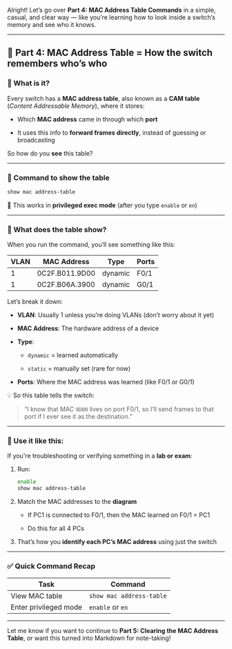 Alright! Let’s go over **Part 4: MAC Address Table Commands** in a simple, casual, and clear way — like you’re learning how to look inside a switch’s memory and see who it knows.

---

## 🧠 Part 4: MAC Address Table = **How the switch remembers who’s who**

### 🔹 What is it?

Every switch has a **MAC address table**, also known as a **CAM table** (_Content Addressable Memory_), where it stores:

- Which **MAC address** came in through which **port**
    
- It uses this info to **forward frames directly**, instead of guessing or broadcasting
    

So how do you **see** this table?

---

### 🔸 Command to show the table

```bash
show mac address-table
```

🧠 This works in **privileged exec mode** (after you type `enable` or `en`)

---

### 🔹 What does the table show?

When you run the command, you’ll see something like this:

|VLAN|MAC Address|Type|Ports|
|---|---|---|---|
|1|0C2F.B011.9D00|dynamic|F0/1|
|1|0C2F.B06A.3900|dynamic|G0/1|

Let’s break it down:

- **VLAN**: Usually 1 unless you’re doing VLANs (don’t worry about it yet)
    
- **MAC Address**: The hardware address of a device
    
- **Type**:
    
    - `dynamic` = learned automatically
        
    - `static` = manually set (rare for now)
        
- **Ports**: Where the MAC address was learned (like F0/1 or G0/1)
    

💡 So this table tells the switch:

> “I know that MAC `9D00` lives on port F0/1, so I’ll send frames to that port if I ever see it as the destination.”

---

### 🔸 Use it like this:

If you're troubleshooting or verifying something in a **lab or exam**:

1. Run:
    
    ```bash
    enable
    show mac address-table
    ```
    
2. Match the MAC addresses to the **diagram**
    
    - If PC1 is connected to F0/1, then the MAC learned on F0/1 = PC1
        
    - Do this for all 4 PCs
        
3. That’s how you **identify each PC’s MAC address** using just the switch
    

---

### ✅ Quick Command Recap

|Task|Command|
|---|---|
|View MAC table|`show mac address-table`|
|Enter privileged mode|`enable` or `en`|

---

Let me know if you want to continue to **Part 5: Clearing the MAC Address Table**, or want this turned into Markdown for note-taking!